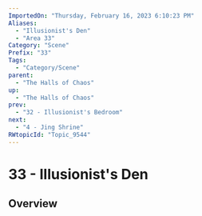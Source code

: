 ```yaml
---
ImportedOn: "Thursday, February 16, 2023 6:10:23 PM"
Aliases:
  - "Illusionist's Den"
  - "Area 33"
Category: "Scene"
Prefix: "33"
Tags:
  - "Category/Scene"
parent:
  - "The Halls of Chaos"
up:
  - "The Halls of Chaos"
prev:
  - "32 - Illusionist's Bedroom"
next:
  - "4 - Jing Shrine"
RWtopicId: "Topic_9544"
---
```

# 33 - Illusionist's Den
## Overview
